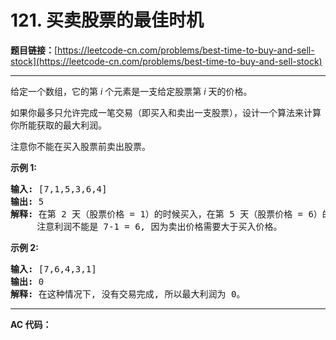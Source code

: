 # 121. 买卖股票的最佳时机

**题目链接：**[https://leetcode-cn.com/problems/best-time-to-buy-and-sell-stock](https://leetcode-cn.com/problems/best-time-to-buy-and-sell-stock)

---

<div class="content__1Y2H">
 <div class="notranslate">
  <p>给定一个数组，它的第&nbsp;<em>i</em> 个元素是一支给定股票第 <em>i</em> 天的价格。</p> 
  <p>如果你最多只允许完成一笔交易（即买入和卖出一支股票），设计一个算法来计算你所能获取的最大利润。</p> 
  <p>注意你不能在买入股票前卖出股票。</p> 
  <p><strong>示例 1:</strong></p> 
  <pre class="language-text"><strong>输入:</strong> [7,1,5,3,6,4]
<strong>输出:</strong> 5
<strong>解释: </strong>在第 2 天（股票价格 = 1）的时候买入，在第 5 天（股票价格 = 6）的时候卖出，最大利润 = 6-1 = 5 。
     注意利润不能是 7-1 = 6, 因为卖出价格需要大于买入价格。
</pre> 
  <p><strong>示例 2:</strong></p> 
  <pre class="language-text"><strong>输入:</strong> [7,6,4,3,1]
<strong>输出:</strong> 0
<strong>解释: </strong>在这种情况下, 没有交易完成, 所以最大利润为 0。
</pre> 
 </div>
</div>

---

**AC 代码：**

```java

```